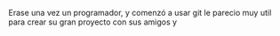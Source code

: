 Erase una vez un programador, y comenzó a usar git
le parecio muy util para crear su gran proyecto con sus amigos y 